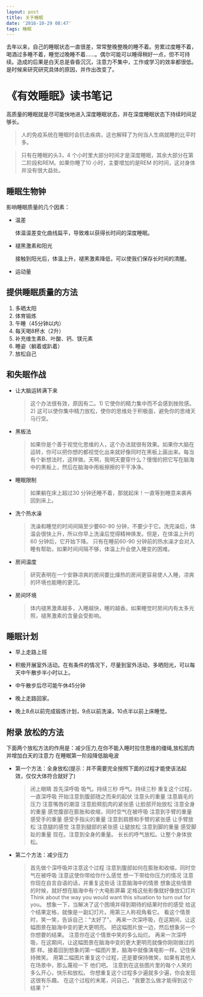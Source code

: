 ```yaml
---
layout: post
title: 关于睡眠
date: '2016-10-29 08:47'
tags: 睡眠
---
```


去年以来，自己的睡眠状态一直很差，常常整晚整晚的睡不着。劳累过度睡不着，喝酒过多睡不着，睡觉过晚睡不着......。偶尔可能可以睡得稍好一点，但不可持续。造成的后果是白天总是昏昏沉沉，注意力不集中，工作或学习的效率都很低。是时候来研究研究具体的原因，并作出改变了。

# 《有效睡眠》读书笔记

高质量的睡眠就是尽可能快地进入深度睡眠状态，并在深度睡眠状态下持续时间足够长。

> 人的免疫系统在睡眠时会抗击疾病，这也解释了为何当人生病就睡的比平时多。

> 只有在睡眠的头3，4 个小时里大部分时间才是深度睡眠，其余大部分在第二阶段和REM。如果你睡了10 小时，主要增加的是REM 的时间，这对身体并没有很大益处。

## 睡眠生物钟

影响睡眠质量的几个因素：

- 温差

  体温温差变化曲线扁平，导致难以获得长时间的深度睡眠。

- 褪黑激素和阳光

  接触到阳光后，体温上升，褪黑激素降低，可以使我们保存长时间的清醒。

- 运动量

## 提供睡眠质量的方法

1. 多晒太阳
2. 体育锻炼
3. 午睡（45分钟以内）
4. 每天喝8杯水（2升）
5. 补充维生素B、叶酸、钙、镁元素
6. 睡姿（躺着或趴着）
7. 放松自己

## 和失眠作战

- 让大脑运转满下来

  > 这个办法很有效，原因有二。1) 它使你的精力集中而不会感到挫败感。2) 这可以使你集中精力放松，使你的思维处于积极面，避免你的思绪天马行空。

- 黑板法

  > 如果你是个善于视觉化思维的人，这个办法就很有效果。如果你大脑在运转，你可以把你想的都视觉化出来就好像同时在黑板上画出来。每当有个新想法时，这样做。天啊，我明天要穿什么？慢慢的把它写在脑海中的黑板上，然后在脑海中用板擦擦的干干净净。

- 睡眠限制

  > 如果躺在床上超过30 分钟还睡不着，那就起床！一直等到睡意来袭再回到床上。

- 洗个热水澡

  > 洗澡和睡觉的时间间隔至少要60-90 分钟，不要少于它。洗完澡后，体温会很快上升，所以你早上洗澡后觉得精神焕发。但是，在体温上升的60 分钟后，它开始下降。 只有在睡前60-90 分钟前的热水澡才会对入睡有帮助，如果时间间隔不够，体温上升会使入睡变的困难。

- 房间温度

  > 研究表明在一个安静凉爽的房间要比燥热的房间更容易使人入睡，凉爽的环境也能睡的更沉。

- 房间环境

  > 体内褪黑激素越多，入睡越快，睡的越香。如果睡觉时房间内有太多光照，褪黑激素的含量会受影响。

## 睡眠计划

- 早上走路上班

- 积极开展室外活动。在有条件的情况下，尽量到室外活动，多晒阳光，可以每天中午散步半小时以上。

- 中午散步后尽可能午休45分钟

- 晚上走路回家。

- 晚上8点以前完成锻炼计划，9点以前洗澡，10点半以前上床睡觉。

## 附录 放松的方法

下面两个放松方法的作用是：减少压力,在你不能入睡时拉住思维的缰绳,放松肌肉并增加白天的注意力 在睡眠第一阶段降低脑电波

- 第一个方法：全身放松(提示：并不需要完全按照下面的过程才能使该法起效，仅仅大体符合就好了)

  > 闭上眼睛 首先深呼吸 吸气。持续三秒 呼气。持续三秒 重复这个过程，一直深呼吸 开始注意到腹部随之而来的起伏 注意头的重量 注意眉毛的压力 注意嘴唇的潮湿 注意脸颊肌肉的紧张感 让脸部开始放松 注意全身的重量 感觉腹部在膨胀和收缩，同时空气在被呼吸 注意到手臂的重量 感受手的重量 感受手指尖的重量 注意到肩膀和手臂的紧张感 让手臂放松 注意腿的感觉 注意到腿部的紧张感 让腿放松 注意到脚的重量 感受脚趾的重量 现在。注意到全身的重量。 长长的呼气放松。让整个身体放松。

- 第二个方法：减少压力

  > 首先做个深呼吸并注意这个过程 注意到腹部如何在膨胀和收缩，同时空气在被呼吸 注意这使你带给你什么感觉 想一下带给你压力的情况 注意你现在自言自语的话，并重复这些话 注意脑海中的情景 想象这些情景的时候，就好想在脑海中有个大电影屏幕 定格这些影像就好像放幻灯片 Think about the way you would want this situation to turn out for you。 想象一下，当解决了这个困境并得到期待的结果时你的感受 给这个结果定格，就像是一副幻灯片。用第三人称视角看它。 看这个情景时，笑一笑，告诉自己："太好了"。 再来一次深呼吸，在这期间，让这幅图景在脑海中变的更大更明亮。 把这幅图片放一边，然后想象另一个你想要的结果。 注意你在这个情景中笑的多么灿烂。 再来一次深呼吸，在这期间，让这幅图景在脑海中变的更大更明亮就像你刚刚做过的那 样。接着回到想象的第一幅图片里，脑海中就像演电影一样。记住保持微笑。 用第二幅图片重复这个过程，还是要保持微笑，如果有其他人在场景中，那么蔑视一下 他们吧。 注意到在这些图片里的每个人笑的多么开心，快乐和放松。 你想重复这个过程多少遍就多少遍，你会发现这很有乐趣。 在这个过程的末尾，问自己，"我要怎么做才能得到这个结果？"
